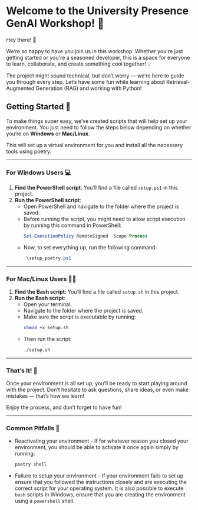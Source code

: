 # Welcome to the University Presence GenAI Workshop! 🤖

Hey there! 👋 

We’re so happy to have you join us in this workshop. Whether you're just getting started or you're a seasoned developer, this is a space for everyone to learn, collaborate, and create something cool together! 💡

The project might sound technical, but don’t worry — we’re here to guide you through every step. Let’s have some fun while learning about Retrieval-Augmented Generation (RAG) and working with Python!

## Getting Started 🚀

To make things super easy, we’ve created scripts that will help set up your environment. You just need to follow the steps below depending on whether you’re on **Windows** or **Mac/Linux**.

This will set up a virtual environment for you and install all the necessary tools using poetry.

---

### For Windows Users 💻

1. **Find the PowerShell script**: You’ll find a file called `setup.ps1` in this project.
2. **Run the PowerShell script**:
   - Open PowerShell and navigate to the folder where the project is saved.
   - Before running the script, you might need to allow script execution by running this command in PowerShell:
     ```powershell
     Set-ExecutionPolicy RemoteSigned -Scope Process
     ```
   - Now, to set everything up, run the following command:
     ```powershell
     .\setup_poetry.ps1
     ```

---

### For Mac/Linux Users 🍏🐧

1. **Find the Bash script**: You’ll find a file called `setup.sh` in this project.
2. **Run the Bash script**:
   - Open your terminal.
   - Navigate to the folder where the project is saved.
   - Make sure the script is executable by running:
     ```bash
     chmod +x setup.sh
     ```
   - Then run the script:
     ```bash
     ./setup.sh
     ```

---

### That’s It! 💫

Once your environment is all set up, you’ll be ready to start playing around with the project. Don’t hesitate to ask questions, share ideas, or even make mistakes — that’s how we learn!

Enjoy the process, and don’t forget to have fun!
 
 ---

 ### Common Pitfalls 🍂

 - Reactivating your environment - If for whatever reason you closed your environment, you should be able to activate it once again simply by running: 
    ```bash
    poetry shell
    ```

- Failure to setup your environment - If your environment fails to set up ensure that you followed the instructions closely and are executing the correct script for your operating system. It is also possible to execute `bash` scripts in Windows, ensure that you are creating the environment using a `powershell` shell.


